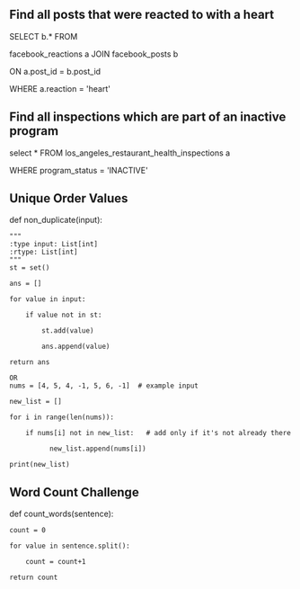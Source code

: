## Find all posts that were reacted to with a heart
SELECT b.* FROM

facebook_reactions a JOIN facebook_posts b

ON a.post_id = b.post_id 

WHERE a.reaction = 'heart'

## Find all inspections which are part of an inactive program

select * FROM los_angeles_restaurant_health_inspections a

WHERE program_status = 'INACTIVE'

## Unique Order Values

   def non_duplicate(input):
   
    """ 
    :type input: List[int]
    :rtype: List[int]
    """
    st = set()
    
    ans = []
    
    for value in input:
    
        if value not in st:
        
            st.add(value)
            
            ans.append(value)
            
    return ans 

    OR
    nums = [4, 5, 4, -1, 5, 6, -1]  # example input
    
    new_list = []

    for i in range(len(nums)):

        if nums[i] not in new_list:   # add only if it's not already there
    
              new_list.append(nums[i])

    print(new_list)

## Word Count Challenge

def count_words(sentence):
  
    count = 0
    
    for value in sentence.split():
    
        count = count+1
        
    return count 
    
                
